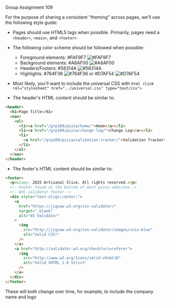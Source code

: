 Group Assignment 109

For the purpose of sharing a consistent "theming" across pages, we'll use the following style guide:

- Pages should use HTML5 tags when possible. Primarily, pages need a `<header>`, `<main>`, and `<footer>`
- The following color scheme should be followed when possible:
  - Foreground elements: #FAF9F7 ![#FAF9F7](https://placehold.co/15x15/FAF9F7/FAF9F7.png)
  - Background elements: #A8AF00 ![#A8AF00](https://placehold.co/15x15/A8AF00/A8AF00.png)
  - Headers/Footers: #58314A ![#58314A](https://placehold.co/15x15/58314A/58314A.png)
  - Highlights: #764F36 ![#764F36](https://placehold.co/15x15/764F36/764F36.png) or #D7AF54 ![#D7AF54](https://placehold.co/15x15/D7AF54/D7AF54.png)
- Most likely, you'll want to include the universal CSS with `html <link rel="stylesheet" href="../universal.css" type="text/css">`

- The header's HTML content should be similar to:

```html
<header>
  <h1>Page Title</h1>
  <nav>
    <ul>
      <li><a href="/grp109/pizza/home/">Home</a></li>
      <li><a href="/grp109/pizza/change-log/">Change Log</a></li>
      <li>
        <a href="/grp109/pizza/validation-tracker/">Validation Tracker</a>
      </li>
    </ul>
  </nav>
</header>
```

- The footer's HTML content should be similar to:

```html
<footer>
  <p>&copy; 2025 Artisanal Slice. All rights reserved.</p>
  <!--Footer found at the bottom of most pizza websites-->
  <!--W3C validator footer-->
  <div style="text-align:center;">
    <a
      href="https://jigsaw.w3.org/css-validator/"
      target="_blank"
      alt="W3 Validator"
    >
      <img
        src="http://jigsaw.w3.org/css-validator/images/vcss-blue"
        alt="Valid CSS!"
      />
    </a>
    <a href="http://validator.w3.org/check?uri=referer">
      <img
        src="http://www.w3.org/Icons/valid-xhtml10"
        alt="Valid XHTML 1.0 Strict"
      />
    </a>
  </div>
</footer>
```

These will both change over time, for example, to include the company name and logo
